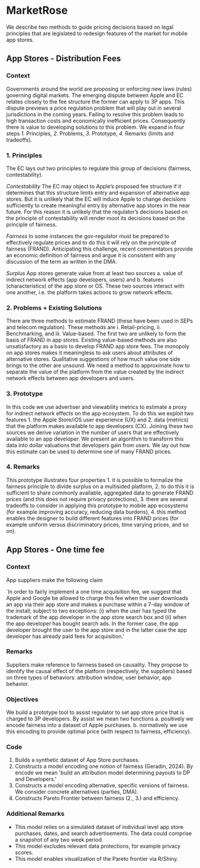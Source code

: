 # MarketRose

We describe two methods to guide pricing decisions based on legal principles that are legislated to redesign features of the market for mobile app stores.

## App Stores - Distribution Fees

### **Context**

Governments around the world are proposing or enforcing new laws (rules) governing digital markets. The emerging dispute between Apple and EC relates closely to the fee structure the former can apply to 3P apps. This dispute previews a price regulation problem that will play out in several jurisdictions in the coming years. Failing to resolve this problem leads to high transaction costs and economically inefficient prices. Consequently there is value to developing solutions to this problem. We expand in four steps _1._ Principles, _2._ Problems, _3._ Prototype, _4._ Remarks (limits and tradeoffs).  

### **1. Principles**

The EC lays out two principles to regulate this group of decisions (fairness, contestability).

_Contestability_  The EC may object to Apple’s proposed fee structure if it determines that this structure limits entry and expansion of alternative app stores. But it is unlikely that the EC will induce Apple to change decisions sufficiently to create meaningful entry by alternative app stores in the near future. For this reason it is unlikely that the regulator’s decisions based on the principle of contestability will render moot its decisions based on the principle of fairness.

_Fairness_ In some instances the gov-regulator must be prepared to effectively regulate prices and to do this it will rely on the principle of fairness (FRAND). Anticipating this challenge, recent commentators provide an economic definition of fairness and argue it is consistent with any discussion of the term as written in the DMA. 

_Surplus_ App stores generate value from at least two sources a. value of indirect network effects (app developers, users) and b. features (characteristics) of the app store or OS. These two sources interact with one another, i.e. the platform takes actions to grow network effects.  

### **2. Problems + Existing Solutions**

There are three methods to estimate FRAND (these have been used in SEPs and telecom regulation). These methods are i. Retail-pricing, ii. Benchmarking, and iii. Value-based. The first two are unlikely to form the basis of FRAND in app stores. Existing value-based methods are also unsatisfactory as a basis to develop FRAND app store fees. The monopoly on app stores makes it meaningless to ask users about attributes of alternative stores. Qualitative suggestions of how much value one side brings to the other are unsound. We need a method to approximate how to separate the value of the platform from the value created by the indirect network effects between app developers and users. 

### **3. Prototype**

In this code we use advertiser and viewability metrics to estimate a proxy for indirect network effects on the app ecosystem. To do this we exploit two features 1. the Apple Store/iOS user experience (UX) and 2. data (metrics) that the platform makes available to app developers (CX). Joining these two sources we derive variation in the number of users that are effectively available to an app developer. We present an algorithm to transform this data into dollar valuations that developers gain from users. We lay out how this estimate can be used to determine one of many FRAND prices.  

### **4. Remarks**

This prototype illustrates four properties 1. it is possible to formalize the fairness principle to divide surplus on a multisided platform, 2. to do this it is sufficient to share commonly available, aggregated data to generate FRAND prices (and this does not require privacy protections), 3. there are several tradeoffs to consider in applying this prototype to mobile app ecosystems (for example improving accuracy, reducing data burdens), 4. this method enables the designer to build different features into FRAND prices (for example uniform versus discriminatory prices, time varying prices, and so on). 

## App Stores - One time fee

### **Context**

App suppliers make the following claim

`In order to fairly implement a one time acquisition fee, we suggest that Apple and Google be allowed to charge this fee when the user downloads an app via their app store and makes a purchase within a 7-day window of the install; subject to two exceptions: (i) when the user has typed the trademark of the app developer in the app store search box and (ii) when the app developer has bought search ads. In the former case, the app developer brought the user to the app store and in the latter case the app developer has already paid fees for acquisition.'

### **Remarks**

Suppliers make reference to fairness based on causality. They propose to identify the causal effect of the platform (respectively, the suppliers) based on three types of behaviors: attribution window, user behavior, app behavior. 

### **Objectives**

We build a prototype tool to assist regulator to set app store price that is charged to 3P developers. By assist we mean two functions a. positively we encode fairness into a dataset of Apple purchases. b. normatively we use this encoding to provide optimal price \(with respect to fairness, efficiency)\. 

### **Code**

1. Builds a synthetic dataset of App Store purchases. 
2. Constructs a model encoding one notion of fairness \(Geradin, 2024\). By encode we mean 'build an attribution model determining payouts to DP and Developers.' 
3. Constructs a model encoding alternative, specific versions of fairness. We consider concrete alternatives \(parties, DMA\).  
4. Constructs Pareto Frontier between fairness (2., 3.) and efficiency.  

### **Additional Remarks**

- This model relies on a simulated dataset of individual level app store purchases, dates, and search advertisements. The data could comprise a snapshot of any two week period. 
- This model excludes relevant data protections, for example privacy scores. 
- This model enables visualization of the Pareto frontier via R/Shiny. 
